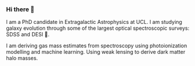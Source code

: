 ### Hi there 👋

<!--
**dirkscholte/dirkscholte** is a ✨ _special_ ✨ repository because its `README.md` (this file) appears on your GitHub profile.
-->

I am a PhD candidate in Extragalactic Astrophysics at UCL.  I am studying galaxy evolution through some of the largest optical spectroscopic surveys: SDSS and DESI 🔭. 

I am deriving gas mass estimates from spectroscopy using photoionization modelling and machine learning. Using weak lensing to derive dark matter halo masses.

